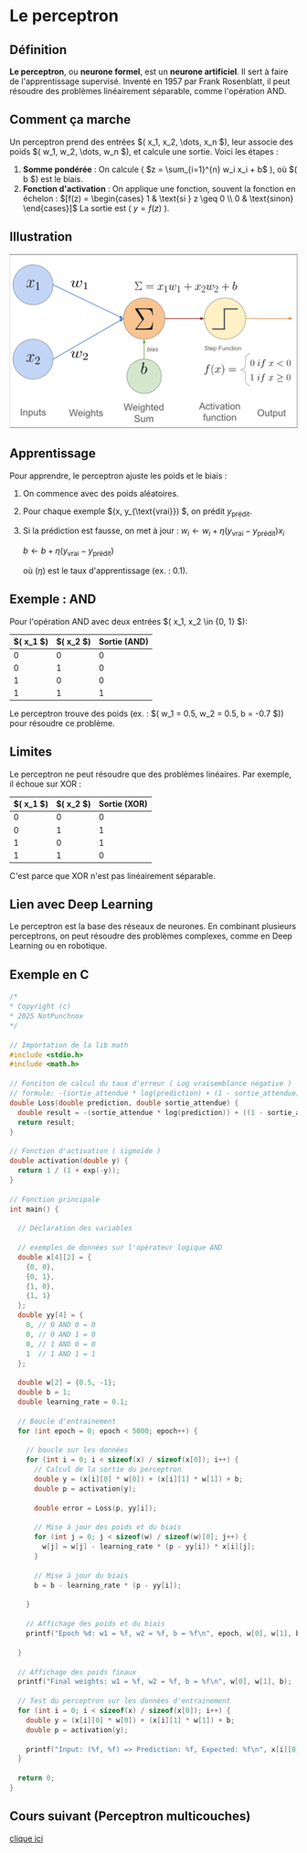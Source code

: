 # Le perceptron

## Définition
**Le perceptron**, ou **neurone formel**, est un **neurone artificiel**. Il sert à faire de l'apprentissage supervisé. Inventé en 1957 par Frank Rosenblatt, il peut résoudre des problèmes linéairement séparable, comme l'opération AND.

## Comment ça marche
Un perceptron prend des entrées $( x_1, x_2, \dots, x_n $), leur associe des poids $( w_1, w_2, \dots, w_n $), et calcule une sortie. Voici les étapes :
1. **Somme pondérée** : On calcule ( $z = \sum_{i=1}^{n} w_i x_i + b$ ), où $( b $) est le biais.
2. **Fonction d'activation** : On applique une fonction, souvent la fonction en échelon :
   $[f(z) = \begin{cases}  1 & \text{si } z \geq 0 \\ 0 & \text{sinon} \end{cases}]$
   La sortie est ( $y = f(z)$ ).

## Illustration
![Schéma du perceptron](./perceptron.png)

## Apprentissage
Pour apprendre, le perceptron ajuste les poids et le biais :
1. On commence avec des poids aléatoires.
2. Pour chaque exemple $(x, y_{\text{vrai}}) $, on prédit $y_{\text{prédit}}$.
3. Si la prédiction est fausse, on met à jour :
   $w_i \gets w_i + \eta (y_{\text{vrai}} - y_{\text{prédit}}) x_i$

   $b \gets b + \eta (y_{\text{vrai}} - y_{\text{prédit}})$

   où $(\eta$) est le taux d'apprentissage (ex. : 0.1).


## Exemple : AND
Pour l'opération AND avec deux entrées $( x_1, x_2 \in \{0, 1\} $):

| $( x_1 $) | $( x_2 $) | Sortie (AND) |
|-----------|-----------|--------------|
| 0         | 0         | 0            |
| 0         | 1         | 0            |
| 1         | 0         | 0            |
| 1         | 1         | 1            |

Le perceptron trouve des poids (ex. : $( w_1 = 0.5, w_2 = 0.5, b = -0.7 $)) pour résoudre ce problème.

## Limites
Le perceptron ne peut résoudre que des problèmes linéaires. Par exemple, il échoue sur XOR :

| $( x_1 $) | $( x_2 $) | Sortie (XOR) |
|-----------|-----------|--------------|
| 0         | 0         | 0            |
| 0         | 1         | 1            |
| 1         | 0         | 1            |
| 1         | 1         | 0            |

C'est parce que XOR n'est pas linéairement séparable.

## Lien avec Deep Learning
Le perceptron est la base des réseaux de neurones. En combinant plusieurs perceptrons, on peut résoudre des problèmes complexes, comme en Deep Learning ou en robotique.

## Exemple en C
```C
/*
* Copyright (c)
* 2025 NotPunchnox
*/

// Importation de la lib math
#include <stdio.h>
#include <math.h>

// Fonciton de calcul du taux d'erreur ( Log vraisemblance négative )
// formule: -(sortie_attendue * log(prediction) + (1 - sortie_attendue) * log(1 - prediction))
double Loss(double prediction, double sortie_attendue) {
  double result = -(sortie_attendue * log(prediction)) + ((1 - sortie_attendue) * log(1 - prediction));
  return result;
}

// Fonction d'activation ( sigmoïde )
double activation(double y) {
  return 1 / (1 + exp(-y));
}

// Fonction principale
int main() {
  
  // Déclaration des variables

  // exemples de données sur l'opérateur logique AND
  double x[4][2] = {
    {0, 0},
    {0, 1},
    {1, 0},
    {1, 1}
  };
  double yy[4] = {
    0, // 0 AND 0 = 0
    0, // 0 AND 1 = 0
    0, // 1 AND 0 = 0
    1  // 1 AND 1 = 1
  };

  double w[2] = {0.5, -1};
  double b = 1;
  double learning_rate = 0.1;

  // Boucle d'entrainement
  for (int epoch = 0; epoch < 5000; epoch++) {

    // boucle sur les données
    for (int i = 0; i < sizeof(x) / sizeof(x[0]); i++) {
      // Calcul de la sortie du perceptron
      double y = (x[i][0] * w[0]) + (x[i][1] * w[1]) + b;
      double p = activation(y);

      double error = Loss(p, yy[i]);
      
      // Mise à jour des poids et du biais
      for (int j = 0; j < sizeof(w) / sizeof(w)[0]; j++) {
        w[j] = w[j] - learning_rate * (p - yy[i]) * x[i][j];
      }
      
      // Mise à jour du biais
      b = b - learning_rate * (p - yy[i]);

    }

    // Affichage des poids et du biais
    printf("Epoch %d: w1 = %f, w2 = %f, b = %f\n", epoch, w[0], w[1], b);

  }

  // Affichage des poids finaux
  printf("Final weights: w1 = %f, w2 = %f, b = %f\n", w[0], w[1], b);

  // Test du perceptron sur les données d'entrainement
  for (int i = 0; i < sizeof(x) / sizeof(x[0]); i++) {
    double y = (x[i][0] * w[0]) + (x[i][1] * w[1]) + b;
    double p = activation(y);

    printf("Input: (%f, %f) => Prediction: %f, Expected: %f\n", x[i][0], x[i][1], p, yy[i]);
  }

  return 0;
}
```

## Cours suivant (Perceptron multicouches)
[clique ici](./perceptron-multicouches.md)